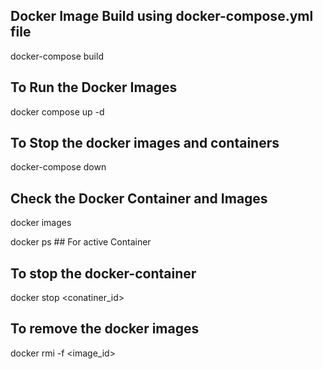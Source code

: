 ## Docker Image Build using docker-compose.yml file
docker-compose build

## To Run the Docker Images
docker compose up -d

## To Stop the docker images and containers 
docker-compose down

## Check the Docker Container and Images

docker images

docker ps ## For active Container

## To stop the docker-container

docker stop <conatiner_id>

## To remove the docker images

docker rmi -f <image_id>

